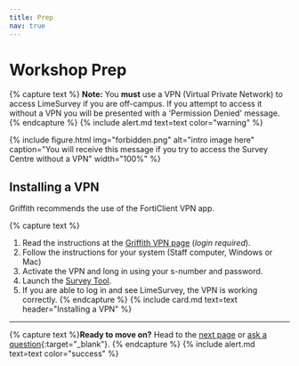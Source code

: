```yaml
---
title: Prep
nav: true
--- 
```


# Workshop Prep

{% capture text %}
**Note:** You **must** use a VPN (Virtual Private Network) to access LimeSurvey if you are off-campus. If you attempt to access it without a VPN you will be presented with a 'Permission Denied' message.{% endcapture %}
{% include alert.md text=text color="warning" %}


{% include figure.html img="forbidden.png" alt="intro image here" caption="You will receive this message if you try to access the Survey Centre without a VPN" width="100%" %}

## Installing a VPN

Griffith recommends the use of the FortiClient VPN app.

{% capture text %}
1. Read the instructions at the [Griffith VPN page](https://intranet.secure.griffith.edu.au/computing/remote-access/virtual-private-network) (*login required*).
2. Follow the instructions for your system (Staff computer, Windows or Mac)
3. Activate the VPN and long in using your s-number and password.
3. Launch the [Survey Tool](https://prodsurvey.rcs.griffith.edu.au/prodls200/index.php/admin/index).
5. If you are able to log in and see LimeSurvey, the VPN is working correctly.
{% endcapture %}
{% include card.md text=text header="Installing a VPN" %}

---

{% capture text %}**Ready to move on?** Head to the [next page](1-setup.html) or [ask a question](https://griffithu.padlet.org/y_banens1/gli5hpobgpzwcuym){:target="_blank"}. {% endcapture %}
{% include alert.md text=text color="success" %}
